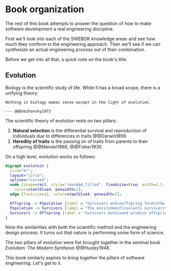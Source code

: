 # Book organization

The rest of this book attempts to answer the question of how to make software development a real engineering discipline.

First we'll look into each of the SWEBOK knowledge areas and see how much they conform to the engineering approach.
Then we'll see if we can synthesize an actual engineering process out of their combination.

Before we get into all that, a quick note on the book's title.


## Evolution

Biology is the scientific study of life.
While it has a broad scope, there is a unifying theory:

```admonish info "Quote"
Nothing in biology makes sense except in the light of evolution.

--- @@Dobzhansky1973
```

The scientific theory of evolution rests on two pillars:

1. **Natural selection** is the differential survival and reproduction of individuals due to differences in traits @@Darwin1859.
2. **Heredity of traits** is the passing on of traits from parents to their offspring @@Mendel1866, @@Fisher1930.

On a high level, evolution works as follows:

```dot process
digraph evolutoin {
  size="6!";
  layout="circo";
  splines="curved";
  node [shape=rect, style="rounded,filled", fixedsize=true, width=1.5, height=0.75, fillcolor=lightskyblue2,
    color=steelblue4, penwidth=2];
  edge [fontsize=11, color=steelblue4, penwidth=2];

  Offspring -> Population [label = "Survivors and\noffspring form\nthe new population  "];
  Population -> Survivors [label = "The environment\nselects survivors\nbased on their fitness"];
  Survivors -> Offspring [label = "Survivors mate\nand produce offspring"];
}
```

Note the similarities with both the scientific method and the engineering design process.
It turns out that nature is performing some form of science.

The two pillars of evolution were fist brought together in the seminal book _Evolution: The Modern Synthesis_ @@Huxley1948.

This book similarly aspires to bring together the pillars of software engineering.
Let's get to it.
